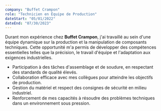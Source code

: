 ```yaml
---
company: "Buffet Crampon"
role: "Technicien en Équipe de Production"
dateStart: "05/01/2022"
dateEnd: "07/30/2023"
---
```


Durant mon expérience chez **Buffet Crampon**, j'ai travaillé au sein d'une équipe dynamique sur la production et la manipulation de composants techniques. Cette opportunité m'a permis de développer des compétences essentielles telles que la précision, le travail d'équipe et l'adaptation aux exigences industrielles.

- Participation à des tâches d'assemblage et de soudure, en respectant des standards de qualité élevés.
- Collaboration efficace avec mes collègues pour atteindre les objectifs de production.
- Gestion du matériel et respect des consignes de sécurité en milieu industriel.
- Renforcement de mes capacités à résoudre des problèmes techniques dans un environnement sous pression.